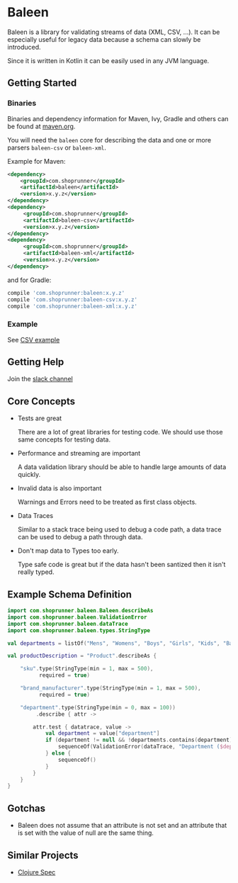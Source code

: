 # Baleen

Baleen is a library for validating streams of data (XML, CSV, ...).  It can be especially useful for 
legacy data because a schema can slowly be introduced.

Since it is written in Kotlin it can be easily used in any JVM language.

## Getting Started

### Binaries
Binaries and dependency information for Maven, Ivy, Gradle and others can be found at [maven.org](http://search.maven.org).

You will need the `baleen` core for describing the data and one or more parsers `baleen-csv` or `baleen-xml`.

Example for Maven:

```xml
<dependency>
    <groupId>com.shoprunner</groupId>
    <artifactId>baleen</artifactId>
    <version>x.y.z</version>
</dependency>
<dependency>
     <groupId>com.shoprunner</groupId>
     <artifactId>baleen-csv</artifactId>
     <version>x.y.z</version>
</dependency>
<dependency>
     <groupId>com.shoprunner</groupId>
     <artifactId>baleen-xml</artifactId>
     <version>x.y.z</version>
</dependency>
```
and for Gradle:

```groovy
compile 'com.shoprunner:baleen:x.y.z'
compile 'com.shoprunner:baleen-csv:x.y.z'
compile 'com.shoprunner:baleen-xml:x.y.z'
```

### Example

See [CSV example](baleen-csv/src/test/kotlin/com/shoprunner/baleen/csv/Example.kt)

## Getting Help

Join the [slack channel](https://join.slack.com/t/baleen-validation/signup)

## Core Concepts

- Tests are great

  There are a lot of great libraries for testing code.  We should use those same concepts for testing 
  data.

- Performance and streaming are important

  A data validation library should be able to handle large amounts of data quickly.

- Invalid data is also important

  Warnings and Errors need to be treated as first class objects.

- Data Traces
  
  Similar to a stack trace being used to debug a code path, a data trace can be used to debug a 
  path through data. 

- Don't map data to Types too early.

  Type safe code is great but if the data hasn't been santized then it isn't really typed.  

## Example Schema Definition

```kotlin
import com.shoprunner.baleen.Baleen.describeAs
import com.shoprunner.baleen.ValidationError
import com.shoprunner.baleen.dataTrace
import com.shoprunner.baleen.types.StringType

val departments = listOf("Mens", "Womens", "Boys", "Girls", "Kids", "Baby & Toddler")

val productDescription = "Product".describeAs {

    "sku".type(StringType(min = 1, max = 500),
          required = true)

    "brand_manufacturer".type(StringType(min = 1, max = 500),
          required = true)

    "department".type(StringType(min = 0, max = 100))
         .describe { attr ->

        attr.test { datatrace, value ->
            val department = value["department"]
            if (department != null && !departments.contains(department)) {
                sequenceOf(ValidationError(dataTrace, "Department ($department) is not a valid value.", value))
            } else {
                sequenceOf()
            }
        }
    }
}
```


## Gotchas

- Baleen does not assume that an attribute is not set and an attribute that is set with the value of null are the same thing.

## Similar Projects

- [Clojure Spec](https://clojure.org/guides/spec)
